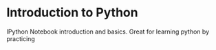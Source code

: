 # Introduction to Python 
IPython Notebook introduction and basics. 
Great for learning python by practicing  
